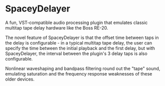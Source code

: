 SpaceyDelayer
=============
A fun, VST-compatible audio processing plugin that emulates classic multitap tape delay hardware like the Boss RE-20. 

The novel feature of SpaceyDelayer is that the offset time between taps in the delay is configurable - in a typical multitap tape delay, the user can specify the time between the initial playback and the first delay, but with SpaceyDelayer, the interval between the plugin's 3 delay taps is also configurable. 

Nonlinear waveshaping and bandpass filtering round out the "tape" sound, emulating saturation and the frequency response weaknesses of these older devices. 
